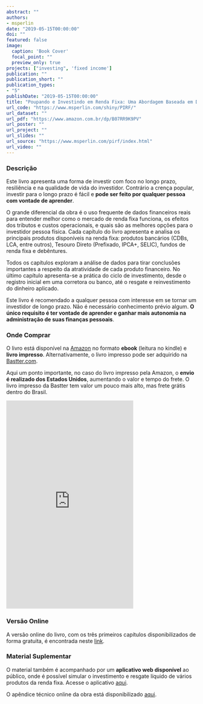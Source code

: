 ```yaml
---
abstract: ""
authors:
- msperlin
date: "2019-05-15T00:00:00"
doi: ""
featured: false
image:
  caption: 'Book Cover'
  focal_point: ""
  preview_only: true
projects: ["investing", 'fixed income']
publication: ""
publication_short: ""
publication_types:
- "5"
publishDate: "2019-05-15T00:00:00"
title: "Poupando e Investindo em Renda Fixa: Uma Abordagem Baseada em Dados"
url_code: "https://www.msperlin.com/shiny/PIRF/"
url_dataset: ""
url_pdf: "https://www.amazon.com.br/dp/B07RR9K9PV"
url_poster: ""
url_project: ""
url_slides: ""
url_source: "https://www.msperlin.com/pirf/index.html"
url_video: ""
---
```




### Descrição

Este livro apresenta uma forma de investir com foco no longo prazo, resiliência e na qualidade de vida do investidor. Contrário a crença popular, investir para o longo prazo é fácil e **pode ser feito por qualquer pessoa com vontade de aprender**. 

O grande diferencial da obra é o uso frequente de dados financeiros reais para entender melhor como o mercado de renda fixa funciona, os efeitos dos tributos e custos operacionais, e quais são as melhores opções para o investidor pessoa física. Cada capítulo do livro apresenta e analisa os principais produtos disponíveis na renda fixa: produtos bancários (CDBs, LCA, entre outros), Tesouro Direto (Prefixado, IPCA+, SELIC), fundos de renda fixa e debêntures. 

Todos os capítulos exploram a análise de dados para tirar conclusões importantes a respeito da atratividade de cada produto financeiro. No último capítulo apresenta-se a prática do ciclo de investimento, desde o registro inicial em uma corretora ou banco, até o resgate e reinvestimento do dinheiro aplicado. 

Este livro é recomendado a qualquer pessoa com interesse em se tornar um investidor de longo prazo. Não é necessário conhecimento prévio algum. **O único requisito é ter vontade de aprender e ganhar mais autonomia na administração de suas finanças pessoais**.

### Onde Comprar

O livro está disponível na [Amazon](https://www.amazon.com.br/dp/B07RR9K9PV) no formato **ebook** (leitura no kindle) e  **livro impresso**. Alternativamente, o livro impresso pode ser adquirido na [Bastter.com](https://www.bastter.com/mercado/loja/Produto/499/livro-poupando-e-investindo-em-renda-fixa.aspx). 

Aqui um ponto importante, no caso do livro impresso pela Amazon, o **envio é realizado dos Estados Unidos**, aumentando o valor e tempo do frete. O livro impresso da Bastter tem valor um pouco mais alto, mas frete grátis dentro do Brasil. 

<iframe type="text/html" width="336" height="550" frameborder="0" allowfullscreen style="max-width:100%" src="https://ler.amazon.com.br/kp/card?asin=B07RR9K9PV&preview=inline&linkCode=kpe&ref_=cm_sw_r_kb_dp_AAKFD284B9WRAFHXPCB1" ></iframe>

### Versão Online

A versão online do livro, com os três primeiros capítulos disponibilizados de forma gratuita, é encontrada neste [link](https://www.msperlin.com/pirf).  


### Material Suplementar

O material também é acompanhado por um **aplicativo web disponível** ao público, onde é possível simular o investimento e resgate líquido de vários produtos da renda fixa. Acesse o aplicativo [aqui](https://www.msperlin.com/shiny/PIRF/).

O apêndice técnico online da obra está disponibilizado [aqui](https://www.msperlin.com/blog/files/Apendice_PIRF.pdf).

